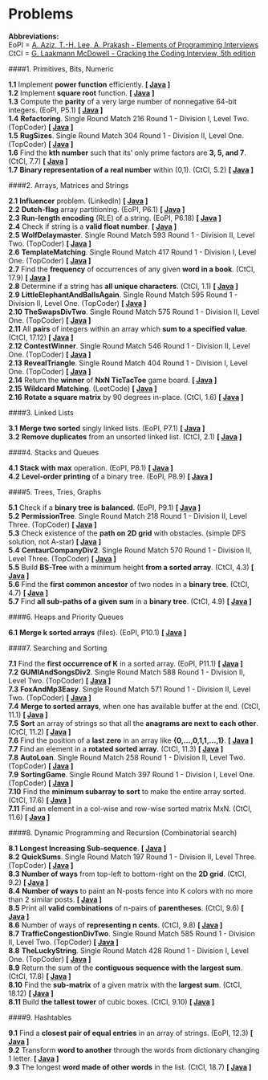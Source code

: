 Problems
=====

**Abbreviations:**  
EoPI = [A. Aziz, T.-H. Lee, A. Prakash - Elements of Programming Interviews](http://www.amazon.com/dp/1479274836/)  
CtCI = [G. Laakmann McDowell - Cracking the Coding Interview, 5th edition](http://www.amazon.com/Cracking-Coding-Interview-Programming-Questions/dp/098478280X)

####1. Primitives, Bits, Numeric

**1.1** Implement **power function** efficiently. **[ [Java](https://github.com/andreytim/jafar/blob/master/problems/src/main/java/com/andreytim/jafar/problems/numeric/P11_FastPower.java) ]**  
**1.2** Implement **square root** function. **[ [Java](https://github.com/andreytim/jafar/blob/master/problems/src/main/java/com/andreytim/jafar/problems/numeric/P12_Sqrt.java) ]**  
**1.3** Compute the **parity** of a very large number of nonnegative 64-bit integers. (EoPI, P5.1) **[ [Java](https://github.com/andreytim/jafar/blob/master/problems/src/main/java/com/andreytim/jafar/problems/numeric/P13_Parity.java) ]**  
**1.4** **Refactoring**. Single Round Match 216 Round 1 - Division I, Level Two. (TopCoder) **[ [Java](https://github.com/andreytim/jafar/blob/master/problems/src/main/java/com/andreytim/jafar/problems/numeric/P14_Refactoring.java) ]**  
**1.5** **RugSizes**. Single Round Match 304 Round 1 - Division II, Level One. (TopCoder) **[ [Java](https://github.com/andreytim/jafar/blob/master/problems/src/main/java/com/andreytim/jafar/problems/numeric/P15_RugSizes.java) ]**  
**1.6** Find the **kth number** such that its' only prime factors are **3, 5, and 7**. (CtCI, 7.7) **[ [Java](https://github.com/andreytim/jafar/blob/master/problems/src/main/java/com/andreytim/jafar/problems/numeric/P16_MultiplesOf357.java) ]**  
**1.7** **Binary representation of a real number** within (0,1). (CtCI, 5.2) **[ [Java](https://github.com/andreytim/jafar/blob/master/problems/src/main/java/com/andreytim/jafar/problems/numeric/P17_BinaryOfAFloat.java) ]**

####2. Arrays, Matrices and Strings

**2.1** **Influencer** problem. (LinkedIn) **[ [Java](https://github.com/andreytim/jafar/blob/master/problems/src/main/java/com/andreytim/jafar/problems/arrstr/P21_Influencer.java) ]**  
**2.2** **Dutch-flag** array partitioning. (EoPI, P6.1) **[ [Java](https://github.com/andreytim/jafar/blob/master/problems/src/main/java/com/andreytim/jafar/problems/arrstr/P22_DutchFlagPartitioning.java) ]**  
**2.3** **Run-length encoding** (RLE) of a string. (EoPI, P6.18) **[ [Java](https://github.com/andreytim/jafar/blob/master/problems/src/main/java/com/andreytim/jafar/problems/arrstr/P23_RleEncoding.java) ]**   
**2.4** Check if string is a **valid float number**. **[ [Java](https://github.com/andreytim/jafar/blob/master/problems/src/main/java/com/andreytim/jafar/problems/arrstr/P24_ValidNumber.java) ]**  
**2.5** **WolfDelaymaster**. Single Round Match 593 Round 1 - Division II, Level Two. (TopCoder) **[ [Java](https://github.com/andreytim/jafar/blob/master/problems/src/main/java/com/andreytim/jafar/problems/arrstr/P25_WolfDelaymaster.java) ]**  
**2.6** **TemplateMatching**. Single Round Match 417 Round 1 - Division I, Level One. (TopCoder) **[ [Java](https://github.com/andreytim/jafar/blob/master/problems/src/main/java/com/andreytim/jafar/problems/arrstr/P26_TemplateMatching.java) ]**  
**2.7** Find the **frequency** of occurrences of any given **word in a book**. (CtCI, 17.9) **[ [Java](https://github.com/andreytim/jafar/blob/master/problems/src/main/java/com/andreytim/jafar/problems/arrstr/P27_WordsFrequency.java) ]**  
**2.8** Determine if a string has **all unique characters**. (CtCI, 1.1) **[ [Java](https://github.com/andreytim/jafar/blob/master/problems/src/main/java/com/andreytim/jafar/problems/arrstr/P28_StringUniqueChars.java) ]**    
**2.9** **LittleElephantAndBallsAgain**. Single Round Match 595 Round 1 - Division II, Level One. (TopCoder) **[ [Java](https://github.com/andreytim/jafar/blob/master/problems/src/main/java/com/andreytim/jafar/problems/arrstr/P29_LittleElephantAndBallsAgain.java) ]**  
**2.10** **TheSwapsDivTwo**. Single Round Match 575 Round 1 - Division II, Level One. (TopCoder) **[ [Java](https://github.com/andreytim/jafar/blob/master/problems/src/main/java/com/andreytim/jafar/problems/arrstr/P210_TheSwapsDivTwo.java) ]**  
**2.11** All **pairs** of integers within an array which **sum to a specified value**. (CtCI, 17.12) **[ [Java](https://github.com/andreytim/jafar/blob/master/problems/src/main/java/com/andreytim/jafar/problems/arrstr/P211_AllPairsSumToValue.java) ]**  
**2.12** **ContestWinner**. Single Round Match 546 Round 1 - Division II, Level One. (TopCoder) **[ [Java](https://github.com/andreytim/jafar/blob/master/problems/src/main/java/com/andreytim/jafar/problems/arrstr/P212_ContestWinner.java) ]**  
**2.13** **RevealTriangle**. Single Round Match 404 Round 1 - Division I, Level One. (TopCoder) **[ [Java](https://github.com/andreytim/jafar/blob/master/problems/src/main/java/com/andreytim/jafar/problems/arrstr/P213_RevealTriangle.java) ]**  
**2.14** Return the **winner** of **NxN TicTacToe** game board. **[ [Java](https://github.com/andreytim/jafar/blob/master/problems/src/main/java/com/andreytim/jafar/problems/arrstr/P214_TicTacToeWinner.java) ]**  
**2.15** **Wildcard Matching**. (LeetCode) **[ [Java](https://github.com/andreytim/jafar/blob/master/problems/src/main/java/com/andreytim/jafar/problems/arrstr/P215_WildcardMatching.java) ]**  
**2.16** **Rotate a square matrix** by 90 degrees in-place. (CtCI, 1.6) **[ [Java](https://github.com/andreytim/jafar/blob/master/problems/src/main/java/com/andreytim/jafar/problems/arrstr/P216_MatrixRotate.java) ]**

####3. Linked Lists

**3.1** **Merge two sorted** singly linked lists. (EoPI, P7.1) **[ [Java](https://github.com/andreytim/jafar/blob/master/problems/src/main/java/com/andreytim/jafar/problems/linkedlist/P31_MergeTwoSorted.java) ]**  
**3.2** **Remove duplicates** from an unsorted linked list. (CtCI, 2.1) **[ [Java](https://github.com/andreytim/jafar/blob/master/problems/src/main/java/com/andreytim/jafar/problems/linkedlist/P32_RemoveDuplicates.java) ]**

####4. Stacks and Queues

**4.1** **Stack with max** operation. (EoPI, P8.1) **[ [Java](https://github.com/andreytim/jafar/blob/master/problems/src/main/java/com/andreytim/jafar/problems/stackqueue/P41_StackWithMax.java) ]**  
**4.2** **Level-order printing** of a binary tree. (EoPI, P8.9) **[ [Java](https://github.com/andreytim/jafar/blob/master/problems/src/main/java/com/andreytim/jafar/problems/stackqueue/P42_LevelOrderPrinting.java) ]**  

####5. Trees, Tries, Graphs

**5.1** Check if a **binary tree is balanced**. (EoPI, P9.1) **[ [Java](https://github.com/andreytim/jafar/blob/master/problems/src/main/java/com/andreytim/jafar/problems/treesgraphs/P51_CheckIfBtIsBalanced.java) ]**  
**5.2** **PermissionTree**. Single Round Match 218 Round 1 - Division II, Level Three. (TopCoder) **[ [Java](https://github.com/andreytim/jafar/blob/master/problems/src/main/java/com/andreytim/jafar/problems/treesgraphs/P52_PermissionTree.java) ]**  
**5.3** Check existence of the **path on 2D grid** with obstacles. (simple DFS solution, not A-star) **[ [Java](https://github.com/andreytim/jafar/blob/master/problems/src/main/java/com/andreytim/jafar/problems/treesgraphs/P53_CheckPath2DGrid.java) ]**  
**5.4** **CentaurCompanyDiv2**. Single Round Match 570 Round 1 - Division II, Level Three. (TopCoder) **[ [Java](https://github.com/andreytim/jafar/blob/master/problems/src/main/java/com/andreytim/jafar/problems/treesgraphs/P54_CentaurCompanyDiv2.java) ]**  
**5.5** Build **BS-Tree** with a minimum height **from a sorted array**. (CtCI, 4.3) **[ [Java](https://github.com/andreytim/jafar/blob/master/problems/src/main/java/com/andreytim/jafar/problems/treesgraphs/P55_BuildBsTreeFromSortedArr.java) ]**  
**5.6** Find the **first common ancestor** of two nodes in a **binary tree**. (CtCI, 4.7) **[ [Java](https://github.com/andreytim/jafar/blob/master/problems/src/main/java/com/andreytim/jafar/problems/treesgraphs/P56_FirstCommonAncestor.java) ]**  
**5.7** Find **all sub-paths of a given sum** in a **binary tree**. (CtCI, 4.9) **[ [Java](https://github.com/andreytim/jafar/blob/master/problems/src/main/java/com/andreytim/jafar/problems/treesgraphs/P57_PathsOfGivenSumInBt.java) ]**

####6. Heaps and Priority Queues

**6.1** **Merge k sorted arrays** (files). (EoPI, P10.1) **[ [Java](https://github.com/andreytim/jafar/blob/master/problems/src/main/java/com/andreytim/jafar/problems/heaps/P61_MergeKSortedArrays.java) ]**  

####7. Searching and Sorting

**7.1** Find the **first occurrence of K** in a sorted array. (EoPI, P11.1) **[ [Java](https://github.com/andreytim/jafar/blob/master/problems/src/main/java/com/andreytim/jafar/problems/sortsearch/P71_FirstOccurenceInSortedArray.java) ]**  
**7.2** **GUMIAndSongsDiv2**. Single Round Match 588 Round 1 - Division II, Level Two. (TopCoder) **[ [Java](https://github.com/andreytim/jafar/blob/master/problems/src/main/java/com/andreytim/jafar/problems/sortsearch/P72_GUMIAndSongsDiv2.java) ]**  
**7.3** **FoxAndMp3Easy**. Single Round Match 571 Round 1 - Division II, Level Two. (TopCoder) **[ [Java](https://github.com/andreytim/jafar/blob/master/problems/src/main/java/com/andreytim/jafar/problems/sortsearch/P73_FoxAndMp3Easy.java) ]**  
**7.4** **Merge to sorted arrays**, when one has available buffer at the end. (CtCI, 11.1) **[ [Java](https://github.com/andreytim/jafar/blob/master/problems/src/main/java/com/andreytim/jafar/problems/sortsearch/P74_MergeTwoSortedInPlace.java) ]**  
**7.5** **Sort** an array of strings so that all the **anagrams are next to each other**. (CtCI, 11.2) **[ [Java](https://github.com/andreytim/jafar/blob/master/problems/src/main/java/com/andreytim/jafar/problems/sortsearch/P75_SortAnagrams.java) ]**  
**7.6** Find the position of a **last zero** in an array like **{0,...,0,1,1,...,1}**. **[ [Java](https://github.com/andreytim/jafar/blob/master/problems/src/main/java/com/andreytim/jafar/problems/sortsearch/P76_LastZeroPosition.java) ]**  
**7.7** Find an element in a **rotated sorted array**. (CtCI, 11.3) **[ [Java](https://github.com/andreytim/jafar/blob/master/problems/src/main/java/com/andreytim/jafar/problems/sortsearch/P77_FindInRotatedArray.java) ]**  
**7.8** **AutoLoan**. Single Round Match 258 Round 1 - Division II, Level Two. (TopCoder) **[ [Java](https://github.com/andreytim/jafar/blob/master/problems/src/main/java/com/andreytim/jafar/problems/sortsearch/P78_AutoLoan.java) ]**  
**7.9** **SortingGame**. Single Round Match 397 Round 1 - Division I, Level One. (TopCoder) **[ [Java](https://github.com/andreytim/jafar/blob/master/problems/src/main/java/com/andreytim/jafar/problems/sortsearch/P79_SortingGame.java) ]**  
**7.10** Find the **minimum subarray to sort** to make the entire array sorted. (CtCI, 17.6) **[ [Java](https://github.com/andreytim/jafar/blob/master/problems/src/main/java/com/andreytim/jafar/problems/sortsearch/P710_MinSubarrayToSort.java) ]**  
**7.11** Find an element in a col-wise and row-wise sorted matrix MxN. (CtCI, 11.6) **[ [Java](https://github.com/andreytim/jafar/blob/master/problems/src/main/java/com/andreytim/jafar/problems/sortsearch/P711_MatrixBinarySearch.java) ]**

####8. Dynamic Programming and Recursion (Combinatorial search)

**8.1** **Longest Increasing Sub-sequence**. **[ [Java](https://github.com/andreytim/jafar/blob/master/problems/src/main/java/com/andreytim/jafar/problems/dp/P81_LongestIncreasingSubsequence.java) ]**  
**8.2** **QuickSums**. Single Round Match 197 Round 1 - Division II, Level Three. (TopCoder) **[ [Java](https://github.com/andreytim/jafar/blob/master/problems/src/main/java/com/andreytim/jafar/problems/dp/P82_QuickSums.java) ]**  
**8.3** **Number of ways** from top-left to bottom-right on the **2D grid**. (CtCI, 9.2) **[ [Java](https://github.com/andreytim/jafar/blob/master/problems/src/main/java/com/andreytim/jafar/problems/dp/P83_SqrGridNumberOfWays.java) ]**  
**8.4** **Number of ways** to paint an N-posts fence into K colors with no more than 2 similar posts. **[ [Java](https://github.com/andreytim/jafar/blob/master/problems/src/main/java/com/andreytim/jafar/problems/dp/P84_FencePainting.java) ]**  
**8.5** Print all **valid combinations** of n-pairs of **parentheses**. (CtCI, 9.6) **[ [Java](https://github.com/andreytim/jafar/blob/master/problems/src/main/java/com/andreytim/jafar/problems/dp/P85_ValidParentheses.java) ]**  
**8.6** Number of ways of **representing n cents**. (CtCI, 9.8) **[ [Java](https://github.com/andreytim/jafar/blob/master/problems/src/main/java/com/andreytim/jafar/problems/dp/P86_CoinsRepresentation.java) ]**  
**8.7** **TrafficCongestionDivTwo**. Single Round Match 585 Round 1 - Division II, Level Two. (TopCoder) **[ [Java](https://github.com/andreytim/jafar/blob/master/problems/src/main/java/com/andreytim/jafar/problems/dp/P87_TrafficCongestionDivTwo.java) ]**  
**8.8** **TheLuckyString**. Single Round Match 428 Round 1 - Division I, Level One. (TopCoder) **[ [Java](https://github.com/andreytim/jafar/blob/master/problems/src/main/java/com/andreytim/jafar/problems/dp/P88_TheLuckyString.java) ]**  
**8.9** Return the sum of the **contiguous sequence with the largest sum**. (CtCI, 17.8) **[ [Java](https://github.com/andreytim/jafar/blob/master/problems/src/main/java/com/andreytim/jafar/problems/dp/P89_MaxSumSubarray.java) ]**  
**8.10** Find the **sub-matrix** of a given matrix with the **largest sum**. (CtCI, 18.12) **[ [Java](https://github.com/andreytim/jafar/blob/master/problems/src/main/java/com/andreytim/jafar/problems/dp/P810_MaxSumSubmatrix.java) ]**  
**8.11** Build **the tallest tower** of cubic boxes. (CtCI, 9.10) **[ [Java](https://github.com/andreytim/jafar/blob/master/problems/src/main/java/com/andreytim/jafar/problems/dp/P811_TallestTowerOfBoxes.java) ]**
  
####9. Hashtables

**9.1** Find a **closest pair of equal entries** in an array of strings. (EoPI, 12.3) **[ [Java](https://github.com/andreytim/jafar/blob/master/problems/src/main/java/com/andreytim/jafar/problems/hashtables/P91_ClosestPairOfStrings.java) ]**  
**9.2** Transform **word to another** through the words from dictionary changing 1 letter. **[ [Java](https://github.com/andreytim/jafar/blob/master/problems/src/main/java/com/andreytim/jafar/problems/hashtables/P92_WordTransform.java) ]**  
**9.3** The longest **word made of other words** in the list. (CtCI, 18.7) **[ [Java](https://github.com/andreytim/jafar/blob/master/problems/src/main/java/com/andreytim/jafar/problems/hashtables/P93_LongestSplittableWord.java) ]**